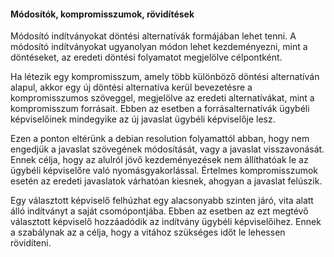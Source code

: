 #### Módosítók, kompromisszumok, rövidítések

Módosító indítványokat döntési alternatívák formájában lehet tenni. A módosító indítványokat ugyanolyan módon lehet kezdeményezni, mint a döntéseket, az eredeti döntési folyamatot megjelölve célpontként.

Ha létezik egy kompromisszum, amely több különböző döntési alternatíván alapul, akkor egy új döntési alternatíva kerül bevezetésre a kompromisszumos szöveggel, megjelölve az eredeti alternatívákat, mint a kompromisszum forrásait. Ebben az esetben a forrásalternatívák ügybéli képviselőinek mindegyike az új javaslat ügybéli képviselője lesz.

Ezen a ponton eltérünk a debian resolution folyamattól abban, hogy nem engedjük a javaslat szövegének módosítását, vagy a javaslat visszavonását. Ennek célja, hogy az alulról jövő kezdeményezések nem állíthatóak le az ügybéli képviselőre való nyomásgyakorlással. Értelmes kompromisszumok esetén az eredeti javaslatok várhatóan kiesnek, ahogyan a javaslat felúszik.

Egy választott képviselő felhúzhat egy alacsonyabb szinten járó, vita alatt álló indítványt a saját csomópontjába. Ebben az esetben az ezt megtévő választott képviselő hozzáadódik az indítvány ügybéli képviselőihez. Ennek a szabálynak az a célja, hogy a vitához szükséges időt le lehessen rövidíteni.

